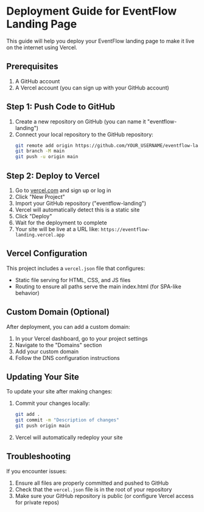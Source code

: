 # Deployment Guide for EventFlow Landing Page

This guide will help you deploy your EventFlow landing page to make it live on the internet using Vercel.

## Prerequisites

1. A GitHub account
2. A Vercel account (you can sign up with your GitHub account)

## Step 1: Push Code to GitHub

1. Create a new repository on GitHub (you can name it "eventflow-landing")
2. Connect your local repository to the GitHub repository:
   ```bash
   git remote add origin https://github.com/YOUR_USERNAME/eventflow-landing.git
   git branch -M main
   git push -u origin main
   ```

## Step 2: Deploy to Vercel

1. Go to [vercel.com](https://vercel.com) and sign up or log in
2. Click "New Project"
3. Import your GitHub repository ("eventflow-landing")
4. Vercel will automatically detect this is a static site
5. Click "Deploy"
6. Wait for the deployment to complete
7. Your site will be live at a URL like: `https://eventflow-landing.vercel.app`

## Vercel Configuration

This project includes a `vercel.json` file that configures:
- Static file serving for HTML, CSS, and JS files
- Routing to ensure all paths serve the main index.html (for SPA-like behavior)

## Custom Domain (Optional)

After deployment, you can add a custom domain:
1. In your Vercel dashboard, go to your project settings
2. Navigate to the "Domains" section
3. Add your custom domain
4. Follow the DNS configuration instructions

## Updating Your Site

To update your site after making changes:
1. Commit your changes locally:
   ```bash
   git add .
   git commit -m "Description of changes"
   git push origin main
   ```
2. Vercel will automatically redeploy your site

## Troubleshooting

If you encounter issues:
1. Ensure all files are properly committed and pushed to GitHub
2. Check that the `vercel.json` file is in the root of your repository
3. Make sure your GitHub repository is public (or configure Vercel access for private repos)